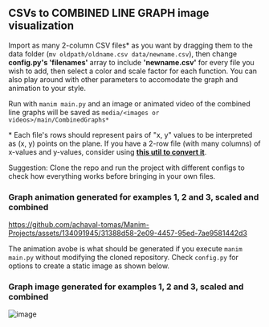 ## CSVs to COMBINED LINE GRAPH image visualization

Import as many 2-column CSV files* as you want by dragging them to the data folder (````mv oldpath/oldname.csv data/newname.csv````), then change **config.py's 'filenames'** array to include **'newname.csv'** for every file you wish to add, then select a color and scale factor for each function. You can also play around with other parameters to accomodate the graph and animation to your style.

Run with ````manim main.py```` and an image or animated video of the combined line graphs will be saved as ````media/<images or videos>/main/CombinedGraphs*````

\* Each file's rows should represent pairs of "x, y" values to be interpreted as (x, y) points on the plane. If you have a 2-row file (with many columns) of x-values and y-values, consider using [**this util to convert it**](https://github.com/achaval-tomas/Manim-Projects/blob/main/utils/turnRowsToCSVColumns.py).

Suggestion: Clone the repo and run the project with different configs to check how everything works before bringing in your own files.

### Graph animation generated for examples 1, 2 and 3, scaled and combined

https://github.com/achaval-tomas/Manim-Projects/assets/134091945/31388d58-2e09-4457-95ed-7ae9581442d3

The animation avobe is what should be generated if you execute ````manim main.py```` without modifying the cloned repository. Check ````config.py```` for options to create a static image as shown below.

### Graph image generated for examples 1, 2 and 3, scaled and combined
![image](https://github.com/achaval-tomas/Manim-Projects/assets/134091945/c60146f8-5187-49f4-8059-44686dab083d)

